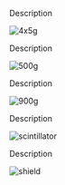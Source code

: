 Description

![4x5g](https://drive.google.com/uc?id=0BwM7XYhFgK7oelN2ZWUwTWwyY3M)

Description

![500g](https://drive.google.com/uc?id=0BwM7XYhFgK7oNVpUaTJ0dmY1Mnc)

Description

![900g](https://drive.google.com/uc?id=0BwM7XYhFgK7oOThSUWwwXzRmLUk)

Description

![scintillator](https://drive.google.com/uc?id=0BwM7XYhFgK7oZHBCcWRSZTNTQUE)

Description

![shield](https://drive.google.com/uc?id=0BwM7XYhFgK7oQ1dKdGIwYVdmVFk)
